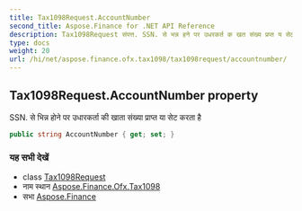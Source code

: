 ```yaml
---
title: Tax1098Request.AccountNumber
second_title: Aspose.Finance for .NET API Reference
description: Tax1098Request संपत्त. SSN. से भन्न हने पर उधरकर्त क खत संख्य प्रप्त य सेट करत है
type: docs
weight: 20
url: /hi/net/aspose.finance.ofx.tax1098/tax1098request/accountnumber/
---
```

## Tax1098Request.AccountNumber property

SSN. से भिन्न होने पर उधारकर्ता की खाता संख्या प्राप्त या सेट करता है

```csharp
public string AccountNumber { get; set; }
```

### यह सभी देखें

* class [Tax1098Request](../)
* नाम स्थान [Aspose.Finance.Ofx.Tax1098](../../tax1098request/)
* सभा [Aspose.Finance](../../../)


